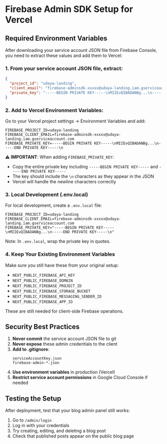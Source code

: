 # Firebase Admin SDK Setup for Vercel

## Required Environment Variables

After downloading your service account JSON file from Firebase Console, you need to extract these values and add them to Vercel:

### 1. From your service account JSON file, extract:

```json
{
  "project_id": "udaya-landing",
  "client_email": "firebase-adminsdk-xxxxx@udaya-landing.iam.gserviceaccount.com",
  "private_key": "-----BEGIN PRIVATE KEY-----\nMIIEvQIBADANBg...\n-----END PRIVATE KEY-----\n"
}
```

### 2. Add to Vercel Environment Variables:

Go to your Vercel project settings → Environment Variables and add:

```
FIREBASE_PROJECT_ID=udaya-landing
FIREBASE_CLIENT_EMAIL=firebase-adminsdk-xxxxx@udaya-landing.iam.gserviceaccount.com
FIREBASE_PRIVATE_KEY=-----BEGIN PRIVATE KEY-----\nMIIEvQIBADANBg...\n-----END PRIVATE KEY-----\n
```

⚠️ **IMPORTANT**: When adding `FIREBASE_PRIVATE_KEY`:
- Copy the entire private key including `-----BEGIN PRIVATE KEY-----` and `-----END PRIVATE KEY-----`
- The key should include the `\n` characters as they appear in the JSON
- Vercel will handle the newline characters correctly

### 3. Local Development (.env.local)

For local development, create a `.env.local` file:

```
FIREBASE_PROJECT_ID=udaya-landing
FIREBASE_CLIENT_EMAIL=firebase-adminsdk-xxxxx@udaya-landing.iam.gserviceaccount.com
FIREBASE_PRIVATE_KEY="-----BEGIN PRIVATE KEY-----\nMIIEvQIBADANBg...\n-----END PRIVATE KEY-----\n"
```

Note: In `.env.local`, wrap the private key in quotes.

### 4. Keep Your Existing Environment Variables

Make sure you still have these from your original setup:
- `NEXT_PUBLIC_FIREBASE_API_KEY`
- `NEXT_PUBLIC_FIREBASE_DOMAIN`
- `NEXT_PUBLIC_FIREBASE_PROJECT_ID`
- `NEXT_PUBLIC_FIREBASE_STORAGE_BUCKET`
- `NEXT_PUBLIC_FIREBASE_MESSAGING_SENDER_ID`
- `NEXT_PUBLIC_FIREBASE_APP_ID`

These are still needed for client-side Firebase operations.

## Security Best Practices

1. **Never commit** the service account JSON file to git
2. **Never expose** these admin credentials to the client
3. **Add to .gitignore**:
   ```
   serviceAccountKey.json
   firebase-admin-*.json
   ```
4. **Use environment variables** in production (Vercel)
5. **Restrict service account permissions** in Google Cloud Console if needed

## Testing the Setup

After deployment, test that your blog admin panel still works:
1. Go to `/admin/login`
2. Log in with your credentials
3. Try creating, editing, and deleting a blog post
4. Check that published posts appear on the public blog page